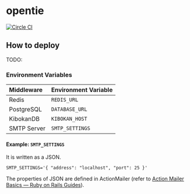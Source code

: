 # opentie
[![Circle CI](https://circleci.com/gh/opentie/opentie/tree/master.svg?style=svg)](https://circleci.com/gh/opentie/opentie/tree/master)

## How to deploy

TODO:

### Environment Variables

| Middleware   | Environment Variable |
|:-------------|:---------------------|
| Redis        | `REDIS_URL`          |
| PostgreSQL   | `DATABASE_URL`       |
| KibokanDB    | `KIBOKAN_HOST`       |
| SMTP Server  | `SMTP_SETTINGS`      |

#### Example: `SMTP_SETTINGS`

It is written as a JSON.

```
SMTP_SETTINGS='{ "address": "localhost", "port": 25 }'
```

The properties of JSON are defined in ActionMailer (refer to [Action Mailer Basics — Ruby on Rails Guides](http://guides.rubyonrails.org/action_mailer_basics.html#action-mailer-configuration)).
